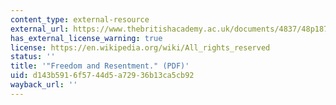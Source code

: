 ```yaml
---
content_type: external-resource
external_url: https://www.thebritishacademy.ac.uk/documents/4837/48p187.pdf
has_external_license_warning: true
license: https://en.wikipedia.org/wiki/All_rights_reserved
status: ''
title: '"Freedom and Resentment." (PDF)'
uid: d143b591-6f57-44d5-a729-36b13ca5cb92
wayback_url: ''
---
```

